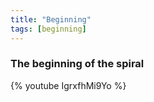 ```yaml
---
title: "Beginning"
tags: [beginning]
---
```


### The beginning of the spiral

{% youtube IgrxfhMi9Yo %} 